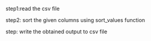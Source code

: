 step1:read the csv file

step2: sort the given columns using sort_values function 

step: write the obtained output to csv file

